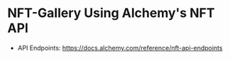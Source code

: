 # NFT-Gallery Using Alchemy's NFT API
* API Endpoints: https://docs.alchemy.com/reference/nft-api-endpoints
